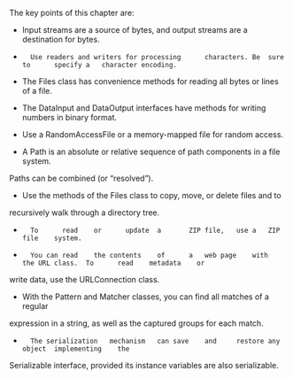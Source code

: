 The	key	points	of	this	chapter	are:

- 	Input	streams		are	a	source	of		bytes,	and		output	streams		are	a	destination	for	bytes.

- 		Use	readers	and	writers	for	processing		characters.	Be	sure	to		specify	a	character encoding.

- 	 The	Files		class	has	convenience	methods	for	reading	all		bytes	or		lines	of		a	file.

- 	 The	DataInput	and	DataOutput	interfaces	have	methods	for	writing	numbers  in	binary	format.

- 	 Use	a	RandomAccessFile	or		a	memory-mapped	file	for	random	access.

- 	 A		Path	is		an	absolute		or		relative	sequence	of		path	components	in	a	file	system.

Paths	can	be	combined	(or	“resolved”).

- 	 Use	the	methods	of		the	Files		class	to		copy,	move,	or		delete	files	and	to

recursively		walk	through	a	directory	tree.

- 		To		read	or		update	a		ZIP	file,	use	a	ZIP	file	system.

- 	 	You	can	read	the	contents	of		a	web	page	with		the	URL	class.	To		read	metadata	or

write	data,	use	the	URLConnection		class.

- 	 With	the	Pattern	and	Matcher	classes,	you	can	find	all		matches	of		a	regular

expression	in		a	string,	as	well		as	the	captured	groups	for	each	match.

- 	 	The	serialization	mechanism	can	save	and		restore	any	object	implementing	the

Serializable	interface,	provided	its	instance	variables	are	also		serializable.
